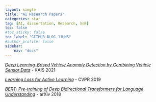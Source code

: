 ```yaml
---
layout: single
title: "AI Research Papers"
categories: star
tag: [AI, dissertation, Research, 논문]
toc: false
#toc_sticky: false
toc_label: "GITHUB BLOG JJUNS"
#author_profile: false
sidebar:
    nav: "docs"
---
```


[*Deep Learning-Based Vehicle Anomaly Detection by Combining Vehicle Sensor Data*](https://github.com/hchoi256/ai-dissertations/blob/main/dl-vehicle-anomaly-detection.md) - KAIS 2021

[*Learning Loss for Active Learning*](https://github.com/hchoi256/ai-dissertations/blob/main/learning-loss-for-active-learning.md) - CVPR 2019

[*BERT: Pre-training of Deep Bidirectional Transformers for Language Understanding*](https://hchoi256.github.io/nlp/bert-1/) - arXiv 2018
